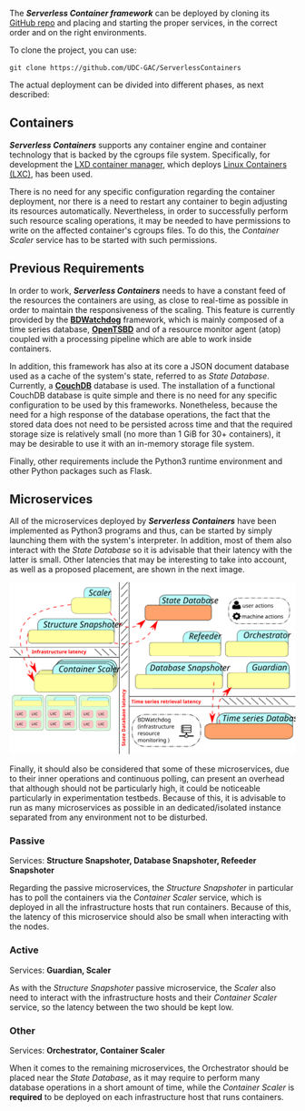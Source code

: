 The **_Serverless Container framework_** can be deployed by cloning its 
[GitHub repo](https://github.com/UDC-GAC/ServerlessContainers) 
and placing and starting the proper services, in the correct order and 
on the right environments.

To clone the project, you can use:
```
git clone https://github.com/UDC-GAC/ServerlessContainers
```

The actual deployment can be divided into different phases, as next 
described:

## Containers

**_Serverless Containers_** supports any container engine and 
container technology that is backed by the cgroups file system. 
Specifically, for development the 
[LXD container manager](https://linuxcontainers.org/lxd/introduction/), 
which deploys [Linux Containers (LXC)](https://linuxcontainers.org/), 
has been used.

There is no need for any specific configuration regarding the container 
deployment, nor there is a need to restart any container to begin 
adjusting its resources automatically. Nevertheless, in order to 
successfully perform such resource scaling operations, it may be needed 
to have permissions to write on the affected container's cgroups files.
To do this, the *Container Scaler* service has to be started with such
permissions.


## Previous Requirements

In order to work, **_Serverless Containers_** needs to have a constant 
feed of the resources the containers are using, as close to real-time 
as possible in order to maintain the responsiveness of the scaling. This 
feature is currently provided by the 
[**BDWatchdog**](http://bdwatchdog.dec.udc.es/monitoring/index.html) 
framework, which is mainly composed of a time series database, 
[**OpenTSBD**](http://opentsdb.net/) 
and of a resource monitor agent (atop) coupled with a processing pipeline 
which are able to work inside containers.

In addition, this framework has also at its core a JSON document database 
used as a cache of the system's state, referred to as *State Database*. 
Currently, a [**CouchDB**](https://couchdb.apache.org/) database is used. 
The installation of a functional CouchDB database is quite simple and 
there is no need for any specific configuration to be used by this 
frameworks. Nonetheless, because the need for a high response of the 
database operations, the fact that the stored data does not need to be 
persisted across time and that the required storage size is relatively 
small (no more than 1 GiB for 30+ containers), it may be desirable to 
use it with an in-memory storage file system.

Finally, other requirements include the Python3 runtime environment and 
other Python packages such as Flask.

## Microservices

All of the microservices deployed by **_Serverless Containers_** have 
been implemented as Python3 programs and thus, can be started by simply 
launching them with the system's interpreter. In addition, most of them 
also interact with the *State Database* so it is advisable that their 
latency with the latter is small. Other latencies that may be interesting
to take into account, as well as a proposed placement, are shown in the 
next image.

![Microservice placement](img/deployment/placement.svg)

Finally, it should also be considered that some of these microservices, 
due to their inner operations and continuous polling, can present an overhead 
that although should not be particularly high, it could be noticeable
particularly in experimentation testbeds. Because of this, it is advisable
to run as many microservices as possible in an dedicated/isolated instance
separated from any environment not to be disturbed. 

### Passive

Services: **Structure Snapshoter, Database Snapshoter, 
Refeeder Snapshoter**

Regarding the passive microservices, the *Structure Snapshoter* in 
particular has to poll the containers via the *Container Scaler* service, 
which is deployed in all the infrastructure hosts that run containers. 
Because of this, the latency of this microservice should also be small 
when interacting with the nodes.
 

### Active

Services: **Guardian, Scaler**

As with the *Structure Snapshoter* passive microservice, the *Scaler* 
also need to interact with the infrastructure hosts and their 
*Container Scaler* service, so the latency between the two should 
be kept low.


### Other

Services: **Orchestrator, Container Scaler**

When it comes to the remaining microservices, the Orchestrator should be
placed near the *State Database*, as it may require to perform many 
database operations in a short amount of time, while the 
*Container Scaler* is **required** to be deployed on each infrastructure 
host that runs containers.
